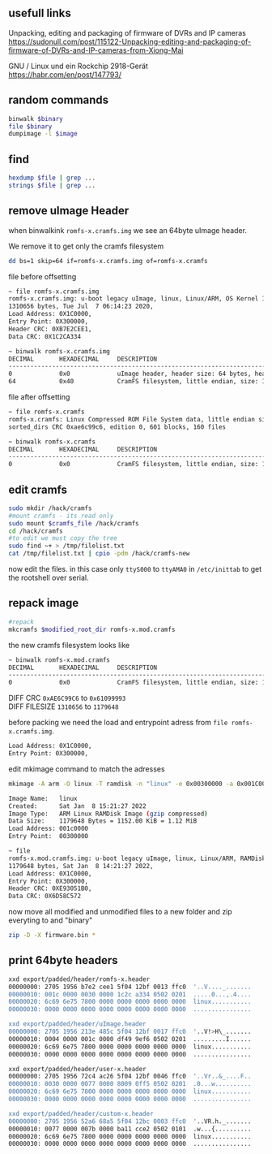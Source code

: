 
## usefull links

Unpacking, editing and packaging of firmware of DVRs and IP cameras  
https://sudonull.com/post/115122-Unpacking-editing-and-packaging-of-firmware-of-DVRs-and-IP-cameras-from-Xiong-Mai

GNU / Linux und ein Rockchip 2918-Gerät  
https://habr.com/en/post/147793/


## random commands
```bash
binwalk $binary
file $binary
dumpimage -l $image
```

## find

```bash
hexdump $file | grep ...
strings $file | grep ...
```

## remove uImage Header
when binwalkink ```romfs-x.cramfs.img``` we see an 64byte uImage header.

 We remove it to get only the cramfs filesystem
```bash
dd bs=1 skip=64 if=romfs-x.cramfs.img of=romfs-x.cramfs
```

file before offsetting
```bash
~ file romfs-x.cramfs.img
romfs-x.cramfs.img: u-boot legacy uImage, linux, Linux/ARM, OS Kernel Image (gzip),
1310656 bytes, Tue Jul  7 06:14:23 2020, 
Load Address: 0X1C0000, 
Entry Point: 0X300000, 
Header CRC: 0XB7E2CEE1, 
Data CRC: 0X1C2CA334

~ binwalk romfs-x.cramfs.img
DECIMAL       HEXADECIMAL     DESCRIPTION
--------------------------------------------------------------------------------
0             0x0             uImage header, header size: 64 bytes, header CRC: 0xB7E2CEE1, created: 2020-07-07 06:14:23, image size: 1310656 bytes, Data Address: 0x1C0000, Entry Point: 0x300000, data CRC: 0x1C2CA334, OS: Linux, CPU: ARM, image type: OS Kernel Image, compression type: gzip, image name: "linux"
64            0x40            CramFS filesystem, little endian, size: 1179648, version 2, sorted_dirs, CRC 0xAE6C99C6, edition 0, 601 blocks, 160 files
```

file after offsetting
```bash
~ file romfs-x.cramfs
romfs-x.cramfs: Linux Compressed ROM File System data, little endian size 1179648 version \#2 
sorted_dirs CRC 0xae6c99c6, edition 0, 601 blocks, 160 files

~ binwalk romfs-x.cramfs 
DECIMAL       HEXADECIMAL     DESCRIPTION
--------------------------------------------------------------------------------
0             0x0             CramFS filesystem, little endian, size: 1179648, version 2, sorted_dirs, CRC 0xAE6C99C6, edition 0, 601 blocks, 160 files
```

## edit cramfs

```bash
sudo mkdir /hack/cramfs
#mount cramfs - its read only
sudo mount $cramfs_file /hack/cramfs
cd /hack/cramfs
#to edit we must copy the tree
sudo find ~+ > /tmp/filelist.txt
cat /tmp/filelist.txt | cpio -pdm /hack/cramfs-new
```
now edit the files.
in this case only ```ttyS000``` to ```ttyAMA0``` in ```/etc/inittab``` to get the rootshell over serial.

## repack image
```bash
#repack
mkcramfs $modified_root_dir romfs-x.mod.cramfs
```

the new cramfs filesystem looks like
```bash
~ binwalk romfs-x.mod.cramfs 
DECIMAL       HEXADECIMAL     DESCRIPTION
--------------------------------------------------------------------------------
0             0x0             CramFS filesystem, little endian, size: 1179648, version 2, sorted_dirs, CRC 0x61099993, edition 0, 601 blocks, 160 files
```
DIFF CRC ```0xAE6C99C6``` to ```0x61099993```  
DIFF FILESIZE ```1310656``` to ```1179648```

before packing we need the load and entrypoint adress from ```file romfs-x.cramfs.img```.
```bash 
Load Address: 0X1C0000, 
Entry Point: 0X300000, 
```
edit mkimage command to match the adresses
```bash
mkimage -A arm -O linux -T ramdisk -n "linux" -e 0x00300000 -a 0x001C0000 -d romfs-x.mod.cramfs romfs-x.mod.cramfs.img

Image Name:   linux
Created:      Sat Jan  8 15:21:27 2022
Image Type:   ARM Linux RAMDisk Image (gzip compressed)
Data Size:    1179648 Bytes = 1152.00 KiB = 1.12 MiB
Load Address: 001c0000
Entry Point:  00300000

~ file
romfs-x.mod.cramfs.img: u-boot legacy uImage, linux, Linux/ARM, RAMDisk Image (gzip), 
1179648 bytes, Sat Jan  8 14:21:27 2022, 
Load Address: 0X1C0000, 
Entry Point: 0X300000, 
Header CRC: 0XE93051B0, 
Data CRC: 0X6D58C572
```

now move all modified and unmodified files to a new folder and zip everyting to and "binary"
```bash
zip -D -X firmware.bin *
```

## print 64byte headers

```bash
xxd export/padded/header/romfs-x.header                                                                                                                                                                                               INT ✘  embedded_hacking  
00000000: 2705 1956 b7e2 cee1 5f04 12bf 0013 ffc0  '..V...._.......
00000010: 001c 0000 0030 0000 1c2c a334 0502 0201  .....0...,.4....
00000020: 6c69 6e75 7800 0000 0000 0000 0000 0000  linux...........
00000030: 0000 0000 0000 0000 0000 0000 0000 0000  ................

xxd export/padded/header/uImage.header                                                                                                                                                                                                    ✔  embedded_hacking  
00000000: 2705 1956 213e 485c 5f04 12bf 0017 ffc0  '..V!>H\_.......
00000010: 0004 0000 001c 0000 df49 9ef6 0502 0201  .........I......
00000020: 6c69 6e75 7800 0000 0000 0000 0000 0000  linux...........
00000030: 0000 0000 0000 0000 0000 0000 0000 0000  ................

xxd export/padded/header/user-x.header                                                                                                                                                                                                    ✔  embedded_hacking  
00000000: 2705 1956 72c4 ac26 5f04 12bf 0046 ffc0  '..Vr..&_....F..
00000010: 0030 0000 0077 0000 8009 0ff5 0502 0201  .0...w..........
00000020: 6c69 6e75 7800 0000 0000 0000 0000 0000  linux...........
00000030: 0000 0000 0000 0000 0000 0000 0000 0000  ................

xxd export/padded/header/custom-x.header                                                                                                                                                                                                  ✔  embedded_hacking  
00000000: 2705 1956 52a6 68a5 5f04 12bc 0003 ffc0  '..VR.h._.......
00000010: 0077 0000 007b 0000 ba11 cce2 0502 0101  .w...{..........
00000020: 6c69 6e75 7800 0000 0000 0000 0000 0000  linux...........
00000030: 0000 0000 0000 0000 0000 0000 0000 0000  ................

```
